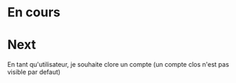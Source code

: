 # En cours

# Next
En tant qu'utilisateur, je souhaite clore un compte (un compte clos n'est pas visible par defaut)
